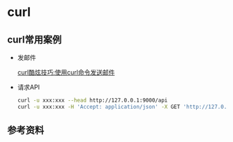 # curl
## curl常用案例
- 发邮件

    [curl酷炫技巧:使用curl命令发送邮件](https://www.hi-linux.com/posts/54000.html)

- 请求API
  ``` bash 
  curl -u xxx:xxx --head http://127.0.0.1:9000/api
  curl -u xxx:xxx -H 'Accept: application/json' -X GET 'http://127.0.0.1:9000/api/cluster?pretty=true'
  ```
## 参考资料

